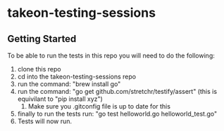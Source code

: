 # takeon-testing-sessions

## Getting Started

To be able to run the tests in this repo you will need to do the following:

1. clone this repo
1. cd into the takeon-testing-sessions repo
1. run the command: "brew install go"
1. run the command: "go get github.com/stretchr/testify/assert" (this is equivilant to "pip install xyz")
    1. Make sure you .gitconfig file is up to date for this
1. finally to run the tests run: "go test helloworld.go helloworld_test.go"
1. Tests will now run.  
